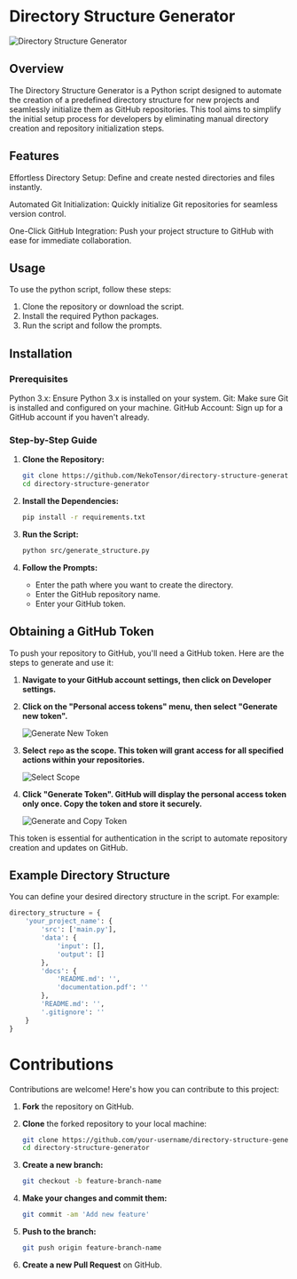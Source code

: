 # Directory Structure Generator

![Directory Structure Generator](https://i.imgur.com/K2UXKKj.png)

## Overview

The Directory Structure Generator is a Python script designed to automate the creation of a predefined directory structure for new projects and seamlessly initialize them as GitHub repositories. This tool aims to simplify the initial setup process for developers by eliminating manual directory creation and repository initialization steps.

## Features

Effortless Directory Setup: Define and create nested directories and files instantly.

Automated Git Initialization: Quickly initialize Git repositories for seamless version control.

One-Click GitHub Integration: Push your project structure to GitHub with ease for immediate collaboration.

## Usage

To use the python script, follow these steps:

1. Clone the repository or download the script.
2. Install the required Python packages.
3. Run the script and follow the prompts.

## Installation

### Prerequisites

Python 3.x: Ensure Python 3.x is installed on your system.
Git: Make sure Git is installed and configured on your machine.
GitHub Account: Sign up for a GitHub account if you haven't already.

### Step-by-Step Guide

1. **Clone the Repository:**

    ```bash
    git clone https://github.com/NekoTensor/directory-structure-generator.git
    cd directory-structure-generator
    ```

2. **Install the Dependencies:**

    ```bash
    pip install -r requirements.txt
    ```

3. **Run the Script:**

    ```bash
    python src/generate_structure.py
    ```

4. **Follow the Prompts:**

    - Enter the path where you want to create the directory.
    - Enter the GitHub repository name.
    - Enter your GitHub token.

## Obtaining a GitHub Token


To push your repository to GitHub, you'll need a GitHub token. Here are the steps to generate and use it:

1. **Navigate to your GitHub account settings, then click on Developer settings.**

2. **Click on the "Personal access tokens" menu, then select "Generate new token".**

   ![Generate New Token](https://i.imgur.com/Uxsz1Lx.jpeg)


3. **Select `repo` as the scope. This token will grant access for all specified actions within your repositories.**

   ![Select Scope](https://i.imgur.com/Le0UXWx.jpeg)


4. **Click "Generate Token". GitHub will display the personal access token only once. Copy the token and store it securely.**

   ![Generate and Copy Token](https://i.imgur.com/xrym95i.jpeg)



This token is essential for authentication in the script to automate repository creation and updates on GitHub.


## Example Directory Structure

You can define your desired directory structure in the script. For example:

```python
directory_structure = {
    'your_project_name': {
        'src': ['main.py'],
        'data': {
            'input': [],
            'output': []
        },
        'docs': {
            'README.md': '',
            'documentation.pdf': ''
        },
        'README.md': '',
        '.gitignore': ''
    }
}
```

 # Contributions

Contributions are welcome! Here's how you can contribute to this project:

1. **Fork** the repository on GitHub.

2. **Clone** the forked repository to your local machine:

    ```bash
    git clone https://github.com/your-username/directory-structure-generator.git
    cd directory-structure-generator
    ```

3. **Create a new branch:**

    ```bash
    git checkout -b feature-branch-name
    ```

4. **Make your changes and commit them:**

    ```bash
    git commit -am 'Add new feature'
    ```

5. **Push to the branch:**

    ```bash
    git push origin feature-branch-name
    ```

6. **Create a new Pull Request** on GitHub.
